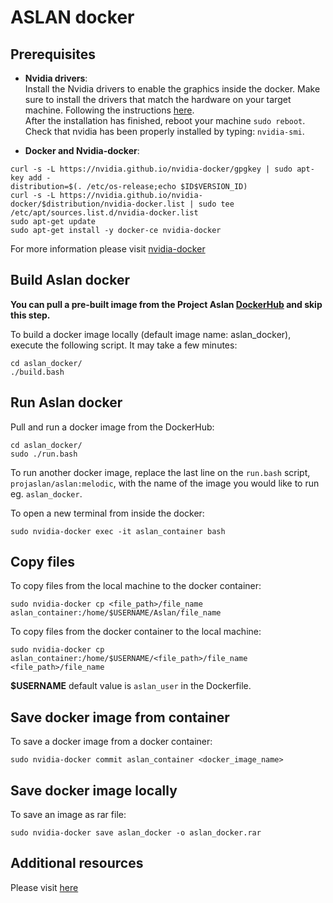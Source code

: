 # ASLAN docker

## Prerequisites

- **Nvidia drivers**:  
Install the Nvidia drivers to enable the graphics inside the docker. Make sure to install the drivers that match the hardware on your target machine. Following the instructions [here](http://www.linuxandubuntu.com/home/how-to-install-latest-nvidia-drivers-in-linux).  
After the installation has finished, reboot your machine `sudo reboot`.
Check that nvidia has been properly installed by typing: `nvidia-smi`.

- **Docker and Nvidia-docker**:

```
curl -s -L https://nvidia.github.io/nvidia-docker/gpgkey | sudo apt-key add -
distribution=$(. /etc/os-release;echo $ID$VERSION_ID)
curl -s -L https://nvidia.github.io/nvidia-docker/$distribution/nvidia-docker.list | sudo tee /etc/apt/sources.list.d/nvidia-docker.list
sudo apt-get update
sudo apt-get install -y docker-ce nvidia-docker
```
For more information please visit [nvidia-docker](https://github.com/NVIDIA/nvidia-docker/wiki/Installation-(version-1.0))

## Build Aslan docker

**You can pull a pre-built image from the Project Aslan [DockerHub](https://hub.docker.com/r/projaslan/aslan) and skip this step.**  

To build a docker image locally (default image name: aslan_docker), execute the following script. It may take a few minutes:
```
cd aslan_docker/
./build.bash
```

## Run Aslan docker

Pull and run a docker image from the DockerHub:
```
cd aslan_docker/
sudo ./run.bash
```
To run another docker image, replace the last line on the `run.bash` script, `projaslan/aslan:melodic`,  with the name of the image you would like to run eg. `aslan_docker`.

To open a new terminal from inside the docker:
```
sudo nvidia-docker exec -it aslan_container bash
```

## Copy files 

To copy files from the local machine to the docker container:
```
sudo nvidia-docker cp <file_path>/file_name aslan_container:/home/$USERNAME/Aslan/file_name
```

To copy files from the docker container to the local machine:
```
sudo nvidia-docker cp aslan_container:/home/$USERNAME/<file_path>/file_name <file_path>/file_name
```
**$USERNAME** default value is `aslan_user` in the Dockerfile.

## Save docker image from container

To save a docker image from a docker container:  
```
sudo nvidia-docker commit aslan_container <docker_image_name>
```

## Save docker image locally

To save an image as rar file:
```
sudo nvidia-docker save aslan_docker -o aslan_docker.rar
```

## Additional resources

Please visit [here](https://docs.docker.com/engine/reference/commandline/docker/)
